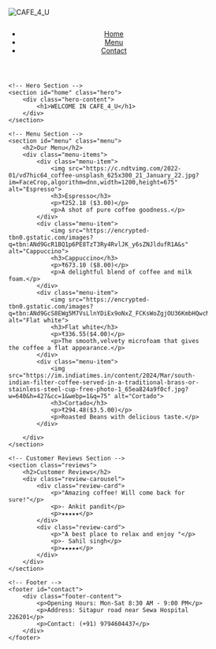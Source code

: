 <!DOCTYPE html>
<html lang="en">
<head>
    <meta charset="UTF-8">
    <meta name="viewport" content="width=device-width, initial-scale=1.0">
    <title>CAFE_4_U</title>
    <link rel="icon" href=
    "https://img.freepik.com/free-photo/delicious-coffee-beans-cup_23-2150691429.jpg?t=st=1728827935~exp=1728831535~hmac=7e4adc3b779386902d5012d8098f8db0f9724334b079a6d82fbec85d3b190098&w=360"
            type="image/x-icon" />
 <style>
    * {
    margin: 0;
    padding: 0;
    box-sizing: border-box;
}

body {
    font-family: 'Arial', sans-serif;
    background-color: #f3f1e7;
    color: #333;
}

header {
    display: flex;
    justify-content: space-between;
    align-items: center;
    padding: 20px;
    background-color: #8c5a39;
    color: white;
}
.logo{
    height: 30px;
    width: 30px;
    display: flex;
    flex-direction: row;

}


header .logo {
    font-size: 24px;
    font-weight: bold;
}

nav ul {
    list-style: none;
    display: flex;
}

nav ul li {
    margin: 0 15px;
}

nav ul li a {
    color: white;
    text-decoration: none;
    font-size: 18px;
}

.hero {
    height: 400px;
    background-image: url('https://static.vecteezy.com/system/resources/thumbnails/030/163/508/small_2x/the-best-coffee-shops-in-the-world-ai-generated-photo.jpg');
    background-size: cover;
    background-position: center;
    display: flex;
    justify-content: center;
    align-items: center;
}

.hero-content {
    background-color: rgba(0, 0, 0, 0.5);
    color: white;
    padding: 50px;
    text-align: center;
    border-radius: 10px;
}

.menu {
    padding: 50px;
    text-align: center;
}

.menu-items {
    display: grid;
    grid-template-columns: repeat(auto-fit, minmax(200px, 1fr));
    gap: 20px;
}

.menu-item {
    background-color: #fff;
    padding: 20px;
    border-radius: 10px;
    box-shadow: 0 4px 8px rgba(0, 0, 0, 0.1);
    transition: transform 0.3s;
}

.menu-item:hover {
    transform: scale(1.05);
}

.menu-item img {
    width: 100%;
    border-radius: 10px;
}

.reviews {
    padding: 50px;
    background-color: #f0ebe0;
    text-align: center;
}

.review-carousel {
    display: flex;
    overflow: hidden;
    animation: slide 10s infinite;
}

.review-card {
    min-width: 100%;
    padding: 20px;
    background-color: #fff;
    border-radius: 10px;
    box-shadow: 0 4px 8px rgba(0, 0, 0, 0.1);
    margin: 0 10px;
}

@keyframes slide {
    0% {transform: translateX(0);}
    50% {transform: translateX(-100%);}
    100% {transform: translateX(0);}
}

footer {
    background-color: #8c5a39;
    color: white;
    text-align: center;
    padding: 20px;
}
 </style>
</head>

<body>
    <!-- Header -->
    <header>
        <div class="logo">
        <img src="https://img.freepik.com/free-photo/delicious-coffee-beans-cup_23-2150691429.jpg?t=st=1728827935~exp=1728831535~hmac=7e4adc3b779386902d5012d8098f8db0f9724334b079a6d82fbec85d3b190098&w=360">
            <h>CAFE_4_U</h></div>
        <nav>
            <ul>
                <li><a href="#home">Home</a></li>
                <li><a href="#menu">Menu</a></li>
                <li><a href="#contact">Contact</a></li>
            </ul>
        </nav>
    </header>

    <!-- Hero Section -->
    <section id="home" class="hero">
        <div class="hero-content">
            <h1>WELCOME IN CAFE_4_U</h1>
        </div>
    </section>

    <!-- Menu Section -->
    <section id="menu" class="menu">
        <h2>Our Menu</h2>
        <div class="menu-items">
            <div class="menu-item">
                <img src="https://c.ndtvimg.com/2022-01/vd7hic64_coffee-unsplash_625x300_21_January_22.jpg?im=FaceCrop,algorithm=dnn,width=1200,height=675" alt="Espresso">
                <h3>Espresso</h3>
                <p>₹252.18 ($3.00)</p>
                <p>A shot of pure coffee goodness.</p>
            </div>
            <div class="menu-item">
                <img src="https://encrypted-tbn0.gstatic.com/images?q=tbn:ANd9GcR1BQ1p6PE8TzT3Ry4RvlJK_y6sZNJldufR1A&s" alt="Cappuccino">
                <h3>Cappuccino</h3>
                <p>₹673.10 ($8.00)</p>
                <p>A delightful blend of coffee and milk foam.</p>
            </div>
            <div class="menu-item">
                <img src="https://encrypted-tbn0.gstatic.com/images?q=tbn:ANd9GcS8EWg5M7VsLlnYDiEx9oNxZ_FCKsWoZgjOU36KmbHQwcMl5BWjuZSQXj9LOxc1KTGOZ74&usqp=CAU" alt="Flat white">
                <h3>Flat white</h3>
                <p>₹336.55($4.00)</p>
                <p>The smooth,velvety microfoam that gives the coffee a flat appearance.</p>
            </div>
            <div class="menu-item">
                <img src="https://im.indiatimes.in/content/2024/Mar/south-indian-filter-coffee-served-in-a-traditional-brass-or-stainless-steel-cup-free-photo-1_65ea824a9f0cf.jpg?w=640&h=427&cc=1&webp=1&q=75" alt="Cortado">
                <h3>Cortado</h3>
                <p>₹294.48($3.5.00)</p>
                <p>Roasted Beans with delicious taste.</p>
            </div>
            
        </div>
    </section>

    <!-- Customer Reviews Section -->
    <section class="reviews">
        <h2>Customer Reviews</h2>
        <div class="review-carousel">
            <div class="review-card">
                <p>"Amazing coffee! Will come back for sure!"</p>
                <p>- Ankit pandit</p>
                <p>★★★★★</p>
            </div>
            <div class="review-card">
                <p>"A best place to relax and enjoy "</p>
                <p>- Sahil singh</p>
                <p>★★★★★</p>
            </div>
        </div>
    </section>

    <!-- Footer -->
    <footer id="contact">
        <div class="footer-content">
            <p>Opening Hours: Mon-Sat 8:30 AM - 9:00 PM</p>
            <p>Address: Sitapur road near Sewa Hospital 226201</p>
            <p>Contact: (+91) 9794604437</p>
        </div>
    </footer>
</body>
</html>
